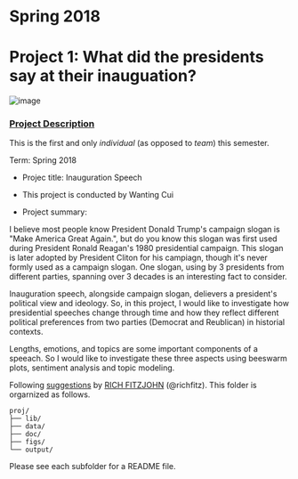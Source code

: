 # Spring 2018
# Project 1: What did the presidents say at their inauguation?

![image](figs/title.jpg)

### [Project Description](doc/)
This is the first and only *individual* (as opposed to *team*) this semester. 

Term: Spring 2018

+ Projec title: Inauguration Speech
+ This project is conducted by Wanting Cui

+ Project summary: 

I believe most people know President Donald Trump's campaign slogan is "Make America Great Again.", but do you know this slogan was first used during President Ronald Reagan's 1980 presidential campaign. This slogan is later adopted by President Cliton for his campiagn, though it's never formly used as a campaign slogan. One slogan, using by 3 presidents from different parties, spanning over 3 decades is an interesting fact to consider.

Inauguration speech, alongside campaign slogan, delievers a president's political view and ideology. So, in this project, I would like to investigate how presidential speeches change through time and how they reflect different political preferences from two parties (Democrat and Reublican) in historial contexts.

Lengths, emotions, and topics are some important components of a speeach. So I would like to investigate these three aspects using beeswarm plots, sentiment analysis and topic modeling.

Following [suggestions](http://nicercode.github.io/blog/2013-04-05-projects/) by [RICH FITZJOHN](http://nicercode.github.io/about/#Team) (@richfitz). This folder is orgarnized as follows.

```
proj/
├── lib/
├── data/
├── doc/
├── figs/
└── output/
```

Please see each subfolder for a README file.
